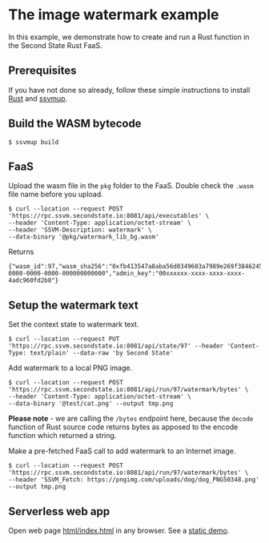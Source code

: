 # The image watermark example

In this example, we demonstrate how to create and run a Rust function in the Second State Rust FaaS.

## Prerequisites

If you have not done so already, follow these simple instructions to install [Rust](https://www.rust-lang.org/tools/install) and [ssvmup](https://www.secondstate.io/articles/ssvmup/).

## Build the WASM bytecode

```
$ ssvmup build
```

## FaaS

Upload the wasm file in the `pkg` folder to the FaaS. Double check the `.wasm` file name before you upload.

```
$ curl --location --request POST 'https://rpc.ssvm.secondstate.io:8081/api/executables' \
--header 'Content-Type: application/octet-stream' \
--header 'SSVM-Description: watermark' \
--data-binary '@pkg/watermark_lib_bg.wasm'
```

Returns

```
{"wasm_id":97,"wasm_sha256":"0xfb413547a8aba56d0349603a7989e269f3846245e51804932b3e02bc0be4b665","usage_key":"00000000-0000-0000-0000-000000000000","admin_key":"00xxxxxx-xxxx-xxxx-xxxx-4adc960fd2b8"}
```

## Setup the watermark text

Set the context state to watermark text.

```
$ curl --location --request PUT 'https://rpc.ssvm.secondstate.io:8081/api/state/97' --header 'Content-Type: text/plain' --data-raw 'by Second State'
```

Add watermark to a local PNG image.

```
$ curl --location --request POST 'https://rpc.ssvm.secondstate.io:8081/api/run/97/watermark/bytes' \
--header 'Content-Type: application/octet-stream' \
--data-binary '@test/cat.png' --output tmp.png
```

**Please note** - we are calling the `/bytes` endpoint here, because the `decode` function of Rust source code returns bytes as apposed to the encode function which returned a string.

Make a pre-fetched FaaS call to add watermark to an Internet image.

```
$ curl --location --request POST 'https://rpc.ssvm.secondstate.io:8081/api/run/97/watermark/bytes' \
--header 'SSVM_Fetch: https://pngimg.com/uploads/dog/dog_PNG50348.png' --output tmp.png
```

## Serverless web app

Open web page [html/index.html](html/index.html) in any browser. See a [static demo](https://www.secondstate.io/demo/2020-watermark.html).
